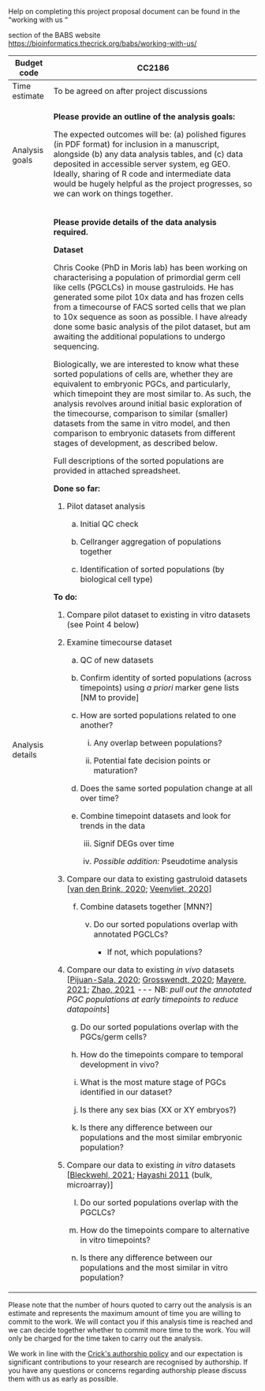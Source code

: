 Help on completing this project proposal document can be found in the
“working with us “

section of the BABS website
<https://bioinformatics.thecrick.org/babs/working-with-us/>

<table>
<thead>
<tr class="header">
<th>Budget code</th>
<th>CC2186</th>
</tr>
</thead>
<tbody>
<tr class="odd">
<td>Time estimate</td>
<td>To be agreed on after project discussions</td>
</tr>
<tr class="even">
<td>Analysis goals</td>
<td><p><strong>Please provide an outline of the analysis goals:</strong></p>
<p>The expected outcomes will be: (a) polished figures (in PDF format) for inclusion in a manuscript, alongside (b) any data analysis tables, and (c) data deposited in accessible server system, eg GEO. Ideally, sharing of R code and intermediate data would be hugely helpful as the project progresses, so we can work on things together.</p></td>
</tr>
<tr class="odd">
<td>Analysis details</td>
<td><p><strong>Please provide details of the data analysis required.</strong> </p>
<p><strong>Dataset</strong></p>
<p>Chris Cooke (PhD in Moris lab) has been working on characterising a population of primordial germ cell like cells (PGCLCs) in mouse gastruloids. He has generated some pilot 10x data and has frozen cells from a timecourse of FACS sorted cells that we plan to 10x sequence as soon as possible. I have already done some basic analysis of the pilot dataset, but am awaiting the additional populations to undergo sequencing.</p>
<p>Biologically, we are interested to know what these sorted populations of cells are, whether they are equivalent to embryonic PGCs, and particularly, which timepoint they are most similar to. As such, the analysis revolves around initial basic exploration of the timecourse, comparison to similar (smaller) datasets from the same in vitro model, and then comparison to embryonic datasets from different stages of development, as described below.</p>
<p>Full descriptions of the sorted populations are provided in attached spreadsheet.</p>
<p><strong>Done so far:</strong></p>
<ol type="1">
<li><p>Pilot dataset analysis</p>
<ol type="a">
<li><p>Initial QC check</p></li>
<li><p>Cellranger aggregation of populations together</p></li>
<li><p>Identification of sorted populations (by biological cell type)</p></li>
</ol></li>
</ol>
<p><strong>To do:</strong></p>
<ol type="1">
<li><p>Compare pilot dataset to existing in vitro datasets (see Point 4 below)</p></li>
<li><p>Examine timecourse dataset</p>
<ol type="a">
<li><p>QC of new datasets</p></li>
<li><p>Confirm identity of sorted populations (across timepoints) using <em>a priori</em> marker gene lists [NM to provide]</p></li>
<li><p>How are sorted populations related to one another?</p>
<ol type="i">
<li><p>Any overlap between populations?</p></li>
<li><p>Potential fate decision points or maturation?</p></li>
</ol></li>
<li><p>Does the same sorted population change at all over time?</p></li>
<li><p>Combine timepoint datasets and look for trends in the data</p>
<ol start="3" type="i">
<li><p>Signif DEGs over time</p></li>
<li><p><em>Possible addition:</em> Pseudotime analysis</p></li>
</ol></li>
</ol></li>
<li><p>Compare our data to existing gastruloid datasets [<a href="https://www.nature.com/articles/s41586-020-2024-3">van den Brink, 2020</a>; <a href="https://www.science.org/doi/10.1126/science.aba4937">Veenvliet, 2020</a>]</p>
<ol start="6" type="a">
<li><p>Combine datasets together [MNN?]</p>
<ol start="5" type="i">
<li><p>Do our sorted populations overlap with annotated PGCLCs?</p>
<ul>
<li><p>If not, which populations?</p></li>
</ul></li>
</ol></li>
</ol></li>
<li><p>Compare our data to existing <em>in vivo</em> datasets [<a href="https://www.nature.com/articles/s41556-020-0489-9">Pijuan-Sala, 2020</a>; <a href="https://www.nature.com/articles/s41586-020-2552-x">Grosswendt, 2020</a>; <a href="https://faseb.onlinelibrary.wiley.com/doi/full/10.1096/fj.202002420R">Mayere, 2021</a>; <a href="https://www.nature.com/articles/s41467-021-27172-0">Zhao, 2021</a> --- NB: <em>pull out the annotated PGC populations at early timepoints to reduce datapoints</em>]</p>
<ol start="7" type="a">
<li><p>Do our sorted populations overlap with the PGCs/germ cells?</p></li>
<li><p>How do the timepoints compare to temporal development in vivo?</p></li>
<li><p>What is the most mature stage of PGCs identified in our dataset?</p></li>
<li><p>Is there any sex bias (XX or XY embryos?)</p></li>
<li><p>Is there any difference between our populations and the most similar embryonic population?</p></li>
</ol></li>
<li><p>Compare our data to existing <em>in vitro</em> datasets [<a href="https://www.ncbi.nlm.nih.gov/pmc/articles/PMC8486853/">Bleckwehl, 2021</a>; <a href="https://www.sciencedirect.com/science/article/pii/S0092867411007719">Hayashi 2011</a> (bulk, microarray)]</p>
<ol start="12" type="a">
<li><p>Do our sorted populations overlap with the PGCLCs?</p></li>
<li><p>How do the timepoints compare to alternative in vitro timepoints?</p></li>
<li><p>Is there any difference between our populations and the most similar in vitro population?</p></li>
</ol></li>
</ol></td>
</tr>
</tbody>
</table>

Please note that the number of hours quoted to carry out the analysis is
an estimate and represents the maximum amount of time you are willing to
commit to the work. We will contact you if this analysis time is reached
and we can decide together whether to commit more time to the work. You
will only be charged for the time taken to carry out the analysis.

We work in line with the [Crick's authorship
policy](https://intranet.crick.ac.uk/our-crick/research-integrity/pages/publication-authorship)
and our expectation is significant contributions to your research are
recognised by authorship. If you have any questions or concerns
regarding authorship please discuss them with us as early as possible.
